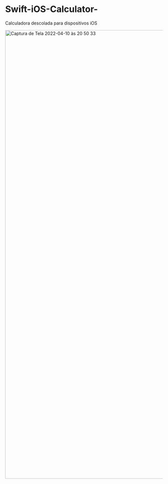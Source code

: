 # Swift-iOS-Calculator-
Calculadora descolada para dispositivos iOS


<img width="1434" alt="Captura de Tela 2022-04-10 às 20 50 33" src="https://user-images.githubusercontent.com/86902837/162647819-72a9afd4-d4f0-41c8-94cb-7b0c7d1fc025.png">
